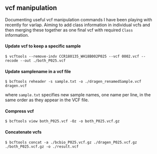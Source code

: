 ## vcf manipulation

Documenting useful vcf manipulation commands I have been playing with recently for varlap. Aiming to add class information in individual vcfs and then merging these together as one final vcf with required `Class` information.

#### Update vcf to keep a specific sample

```
$ vcftools --remove-indv CCR180135_WH18B002P025 --vcf 0002.vcf --recode --out ./both_P025.vcf
```

#### Update samplename in a vcf file

```
$ bcftools reheader -s sample.txt -o ./dragen_renamedSample.vcf dragen.vcf
```

where `sample.txt` specifies new sample names, one name per line, in the same order as they appear in the VCF file. 


#### Compress vcf

```
$ bcftools view both_P025.vcf -Oz -o both_P025.vcf.gz
```

#### Concatenate vcfs

```
$ bcftools concat -a ./bcbio_P025.vcf.gz ./dragen_P025.vcf.gz ./both_P025.vcf.gz -o ./result.vcf
```

